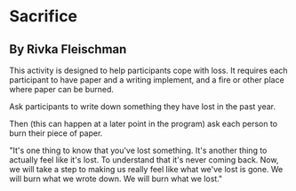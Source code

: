 # Sacrifice
## By Rivka Fleischman

This activity is designed to help participants cope with loss. It requires each
participant to have paper and a writing implement, and a fire or other place
where paper can be burned.

Ask participants to write down something they have lost in the past year. 

Then (this can happen at a later point in the program) ask each person to burn
their piece of paper.

"It's one thing to know that you've lost something. It's another thing to
actually feel like it's lost. To understand that it's never coming back. Now,
we will take a step to making us really feel like what we've lost is gone. We
will burn what we wrote down. We will burn what we lost."
